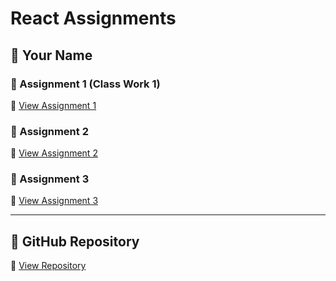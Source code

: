 # React Assignments

## 👤 Your Name

### 📌 Assignment 1 (Class Work 1)
🔗 [View Assignment 1](https://react-assignments-mocha.vercel.app/)

### 📌 Assignment 2
🔗 [View Assignment 2](YOUR_ASSIGNMENT_2_LINK_HERE)

### 📌 Assignment 3
🔗 [View Assignment 3](YOUR_ASSIGNMENT_3_LINK_HERE)

---

## 📂 GitHub Repository
🔗 [View Repository](YOUR_GITHUB_REPO_LINK_HERE)
